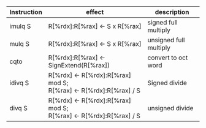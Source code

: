 Instruction | effect | description
------------|--------|------------
imulq S | R[%rdx]:R[%rax] <- S x R[%rax] | signed full multiply
mulq S | R[%rdx]:R[%rax] <- S x R[%rax] | unsigned full multiply
cqto | R[%rdx]:R[%rax] <- SignExtend(R[%rax]) | convert to oct word
idivq S | R[%rdx] <- R[%rdx]:R[%rax] mod S; <br> R[%rax] <- R[%rdx]:R[%rax] / S | Signed divide
divq S | R[%rdx] <- R[%rdx]:R[%rax] mod S; <br> R[%rax] <- R[%rdx]:R[%rax] / S | unsigned divide